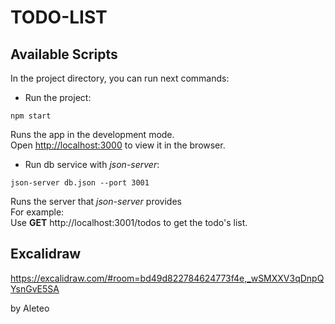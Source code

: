# TODO-LIST

## Available Scripts

In the project directory, you can run next commands:

- Run the project:

```
npm start
```

Runs the app in the development mode.\
Open [http://localhost:3000](http://localhost:3000) to view it in the browser.

- Run db service with _json-server_:

```
json-server db.json --port 3001
```
Runs the server that _json-server_ provides\
For example:\
Use **GET** http://localhost:3001/todos to get the todo's list.

## Excalidraw

https://excalidraw.com/#room=bd49d822784624773f4e,_wSMXXV3qDnpQYsnGvE5SA

by Aleteo
